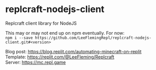 # replcraft-nodejs-client
Replcraft client library for NodeJS

This may or may not end up on npm eventually. For now:  
`npm i --save https://github.com/LeeFlemingRepl/replcraft-nodejs-client.git#<version>`

Blog post: https://blog.replit.com/automating-minecraft-on-replit  
Template: https://replit.com/@LeeFleming/Replcraft  
Server: https://mc.repl.game  
